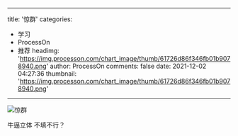 
---
title: '惊群'
categories: 
 - 学习
 - ProcessOn
 - 推荐
headimg: 'https://img.processon.com/chart_image/thumb/61726d86f346fb01b9078940.png'
author: ProcessOn
comments: false
date: 2021-12-02 04:27:36
thumbnail: 'https://img.processon.com/chart_image/thumb/61726d86f346fb01b9078940.png'
---

<div>   
<img class="thumb" alt="惊群" src="https://img.processon.com/chart_image/thumb/61726d86f346fb01b9078940.png" referrerpolicy="no-referrer">
<p>牛逼立体 不填不行？</p>  
</div>
            